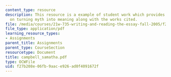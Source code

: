 ```yaml
---
content_type: resource
description: This resource is a example of student work which provides information
  on turning myth into meaning along with the works cited.
file: /media/courses/21w-735-writing-and-reading-the-essay-fall-2005/f27b208e06fb9aace926ad0f4091672f_campbell_samatha.pdf
file_type: application/pdf
learning_resource_types:
- Assignments
parent_title: Assignments
parent_type: CourseSection
resourcetype: Document
title: campbell_samatha.pdf
type: OCWFile
uid: f27b208e-06fb-9aac-e926-ad0f4091672f
---
```

